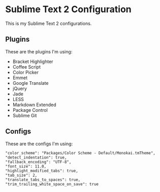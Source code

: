 # Sublime Text 2 Configuration

This is my Sublime Text 2 configurations.

## Plugins

These are the plugins I'm using:

* Bracket Highlighter
* Coffee Script
* Color Picker
* Emmet
* Google Translate
* jQuery
* Jade
* LESS
* Markdown Extended
* Package Control
* Sublime Git

## Configs

These are the configs I'm using:

```
"color_scheme": "Packages/Color Scheme - Default/Monokai.tmTheme",
"detect_indentation": true,
"fallback_encoding": "UTF-8",
"font_size": 11.0,
"highlight_modified_tabs": true,
"tab_size": 2,
"translate_tabs_to_spaces": true,
"trim_trailing_white_space_on_save": true
```
